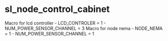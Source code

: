 # sl_node_control_cabinet



Macro for lcd controller
    -  LCD_CONTROLER = 1
    -  NUM_POWER_SENSOR_CHANNEL = 3 
Macro for node nema
    - NODE_NEMA = 1
    - NUM_POWER_SENSOR_CHANNEL = 1